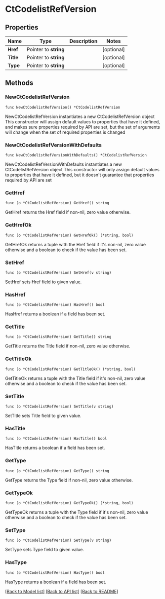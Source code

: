 # CtCodelistRefVersion

## Properties

Name | Type | Description | Notes
------------ | ------------- | ------------- | -------------
**Href** | Pointer to **string** |  | [optional] 
**Title** | Pointer to **string** |  | [optional] 
**Type** | Pointer to **string** |  | [optional] 

## Methods

### NewCtCodelistRefVersion

`func NewCtCodelistRefVersion() *CtCodelistRefVersion`

NewCtCodelistRefVersion instantiates a new CtCodelistRefVersion object
This constructor will assign default values to properties that have it defined,
and makes sure properties required by API are set, but the set of arguments
will change when the set of required properties is changed

### NewCtCodelistRefVersionWithDefaults

`func NewCtCodelistRefVersionWithDefaults() *CtCodelistRefVersion`

NewCtCodelistRefVersionWithDefaults instantiates a new CtCodelistRefVersion object
This constructor will only assign default values to properties that have it defined,
but it doesn't guarantee that properties required by API are set

### GetHref

`func (o *CtCodelistRefVersion) GetHref() string`

GetHref returns the Href field if non-nil, zero value otherwise.

### GetHrefOk

`func (o *CtCodelistRefVersion) GetHrefOk() (*string, bool)`

GetHrefOk returns a tuple with the Href field if it's non-nil, zero value otherwise
and a boolean to check if the value has been set.

### SetHref

`func (o *CtCodelistRefVersion) SetHref(v string)`

SetHref sets Href field to given value.

### HasHref

`func (o *CtCodelistRefVersion) HasHref() bool`

HasHref returns a boolean if a field has been set.

### GetTitle

`func (o *CtCodelistRefVersion) GetTitle() string`

GetTitle returns the Title field if non-nil, zero value otherwise.

### GetTitleOk

`func (o *CtCodelistRefVersion) GetTitleOk() (*string, bool)`

GetTitleOk returns a tuple with the Title field if it's non-nil, zero value otherwise
and a boolean to check if the value has been set.

### SetTitle

`func (o *CtCodelistRefVersion) SetTitle(v string)`

SetTitle sets Title field to given value.

### HasTitle

`func (o *CtCodelistRefVersion) HasTitle() bool`

HasTitle returns a boolean if a field has been set.

### GetType

`func (o *CtCodelistRefVersion) GetType() string`

GetType returns the Type field if non-nil, zero value otherwise.

### GetTypeOk

`func (o *CtCodelistRefVersion) GetTypeOk() (*string, bool)`

GetTypeOk returns a tuple with the Type field if it's non-nil, zero value otherwise
and a boolean to check if the value has been set.

### SetType

`func (o *CtCodelistRefVersion) SetType(v string)`

SetType sets Type field to given value.

### HasType

`func (o *CtCodelistRefVersion) HasType() bool`

HasType returns a boolean if a field has been set.


[[Back to Model list]](../README.md#documentation-for-models) [[Back to API list]](../README.md#documentation-for-api-endpoints) [[Back to README]](../README.md)


